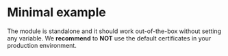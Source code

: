 # Minimal example

The module is standalone and it should work out-of-the-box without setting any variable. We **recommend** to **NOT** use the default certificates in your production environment.